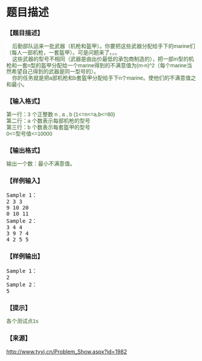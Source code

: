 # 题目描述


<h3>
【题目描述】
</h3>
<p>
<span style="color:#355F29;font-family:&#39;Hiragino Sans GB W3&#39;, sans-serif;line-height:16.66666603088379px;background-color:#FFFFFF;">    后勤部队运来一批武器（机枪和盔甲）。你要把这些武器分配给手下的marine们（每人一部机枪，一套盔甲）。可是问题来了。。。</span><br/>
<span style="color:#355F29;font-family:&#39;Hiragino Sans GB W3&#39;, sans-serif;line-height:16.66666603088379px;background-color:#FFFFFF;">    这些武器的型号不相同（武器是由出价最低的承包商制造的），把一部m型的机枪和一套n型的盔甲分配给一个marine得到的不满意值为(m-n)^2（每个marine当然希望自己得到的武器是同一型号的）。</span><br/>
<span style="color:#355F29;font-family:&#39;Hiragino Sans GB W3&#39;, sans-serif;line-height:16.66666603088379px;background-color:#FFFFFF;">    你的任务就是把a部机枪和b套盔甲分配给手下n个marine。使他们的不满意值之和最小。</span> 
</p>
<h3>
【输入格式】
</h3>
<p>
<span style="color:#355F29;font-family:&#39;Hiragino Sans GB W3&#39;, sans-serif;line-height:16.66666603088379px;background-color:#FFFFFF;">第一行：3 个正整数 n , a , b (1&lt;=n&lt;=a,b&lt;=80)</span><br/>
<span style="color:#355F29;font-family:&#39;Hiragino Sans GB W3&#39;, sans-serif;line-height:16.66666603088379px;background-color:#FFFFFF;">第二行：a 个数表示每部机枪的型号</span><br/>
<span style="color:#355F29;font-family:&#39;Hiragino Sans GB W3&#39;, sans-serif;line-height:16.66666603088379px;background-color:#FFFFFF;">第三行：b 个数表示每套盔甲的型号</span><br/>
<span style="color:#355F29;font-family:&#39;Hiragino Sans GB W3&#39;, sans-serif;line-height:16.66666603088379px;background-color:#FFFFFF;">0&lt;=型号值&lt;=10000</span> 
</p>
<h3>
【输出格式】
</h3>
<p>
<span style="color:#355F29;font-family:&#39;Hiragino Sans GB W3&#39;, sans-serif;line-height:16.66666603088379px;background-color:#FFFFFF;">输出一个数：最小不满意值。</span> 
</p>
<h3>
【样例输入】
</h3>
<pre>Sample 1：
2 3 3
9 10 20
0 10 11
Sample 2：
3 4 4
3 9 7 4
4 2 5 5
</pre>
<h3>
【样例输出】
</h3>
<pre>Sample 1：
2
Sample 2：
5
</pre>
<h3>
【提示】
</h3>
<p>
<span style="color:#355F29;font-family:&#39;Hiragino Sans GB W3&#39;, sans-serif;line-height:16.66666603088379px;background-color:#FFFFFF;">各个测试点1s</span> 
</p>
<h3>
【来源】
</h3>
<p>
<a href="http://www.tyvj.cn/Problem_Show.aspx?id=1982">http://www.tyvj.cn/Problem_Show.aspx?id=1982</a> 
</p>
